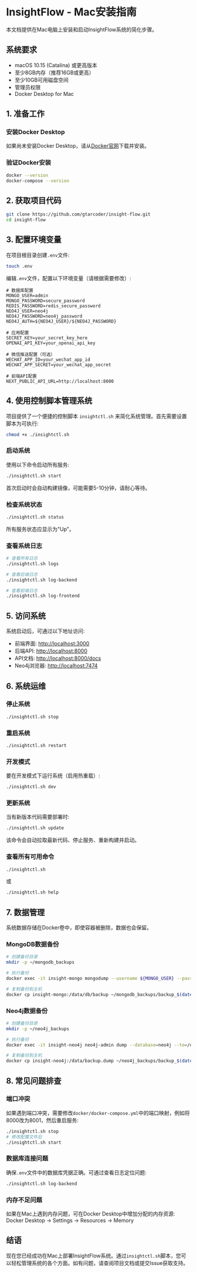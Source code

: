 # InsightFlow - Mac安装指南

本文档提供在Mac电脑上安装和启动InsightFlow系统的简化步骤。

## 系统要求

- macOS 10.15 (Catalina) 或更高版本
- 至少8GB内存（推荐16GB或更高）
- 至少10GB可用磁盘空间
- 管理员权限
- Docker Desktop for Mac

## 1. 准备工作

### 安装Docker Desktop

如果尚未安装Docker Desktop，请从[Docker官网](https://www.docker.com/products/docker-desktop)下载并安装。

### 验证Docker安装

```bash
docker --version
docker-compose --version
```

## 2. 获取项目代码

```bash
git clone https://github.com/gtarcoder/insight-flow.git
cd insight-flow
```

## 3. 配置环境变量

在项目根目录创建`.env`文件:

```bash
touch .env
```

编辑`.env`文件，配置以下环境变量（请根据需要修改）:

```
# 数据库配置
MONGO_USER=admin
MONGO_PASSWORD=secure_password
REDIS_PASSWORD=redis_secure_password
NEO4J_USER=neo4j
NEO4J_PASSWORD=neo4j_password
NEO4J_AUTH=${NEO4J_USER}/${NEO4J_PASSWORD}

# 应用配置
SECRET_KEY=your_secret_key_here
OPENAI_API_KEY=your_openai_api_key

# 微信推送配置（可选）
WECHAT_APP_ID=your_wechat_app_id
WECHAT_APP_SECRET=your_wechat_app_secret

# 前端API配置
NEXT_PUBLIC_API_URL=http://localhost:8000
```

## 4. 使用控制脚本管理系统

项目提供了一个便捷的控制脚本 `insightctl.sh` 来简化系统管理。首先需要设置脚本为可执行:

```bash
chmod +x ./insightctl.sh
```

### 启动系统

使用以下命令启动所有服务:

```bash
./insightctl.sh start
```

首次启动时会自动构建镜像，可能需要5-10分钟，请耐心等待。

### 检查系统状态

```bash
./insightctl.sh status
```

所有服务状态应显示为"Up"。

### 查看系统日志

```bash
# 查看所有日志
./insightctl.sh logs

# 查看后端日志
./insightctl.sh log-backend

# 查看前端日志
./insightctl.sh log-frontend
```

## 5. 访问系统

系统启动后，可通过以下地址访问:

- 前端界面: [http://localhost:3000](http://localhost:3000)
- 后端API: [http://localhost:8000](http://localhost:8000)
- API文档: [http://localhost:8000/docs](http://localhost:8000/docs)
- Neo4j浏览器: [http://localhost:7474](http://localhost:7474)

## 6. 系统运维

### 停止系统

```bash
./insightctl.sh stop
```

### 重启系统

```bash
./insightctl.sh restart
```

### 开发模式

要在开发模式下运行系统（启用热重载）:

```bash
./insightctl.sh dev
```

### 更新系统

当有新版本代码需要部署时:

```bash
./insightctl.sh update
```

该命令会自动拉取最新代码、停止服务、重新构建并启动。

### 查看所有可用命令

```bash
./insightctl.sh
```

或

```bash
./insightctl.sh help
```

## 7. 数据管理

系统数据存储在Docker卷中，即使容器被删除，数据也会保留。

### MongoDB数据备份

```bash
# 创建备份目录
mkdir -p ~/mongodb_backups

# 执行备份
docker exec -it insight-mongo mongodump --username ${MONGO_USER} --password ${MONGO_PASSWORD} --authenticationDatabase admin --out /data/db/backup

# 复制备份到主机
docker cp insight-mongo:/data/db/backup ~/mongodb_backups/backup_$(date +%Y%m%d)
```

### Neo4j数据备份

```bash
# 创建备份目录
mkdir -p ~/neo4j_backups

# 执行备份
docker exec -it insight-neo4j neo4j-admin dump --database=neo4j --to=/data/backup.dump

# 复制备份到主机
docker cp insight-neo4j:/data/backup.dump ~/neo4j_backups/backup_$(date +%Y%m%d).dump
```

## 8. 常见问题排查

### 端口冲突

如果遇到端口冲突，需要修改`docker/docker-compose.yml`中的端口映射，例如将8000改为8001，然后重启服务:

```bash
./insightctl.sh stop
# 修改配置文件后
./insightctl.sh start
```

### 数据库连接问题

确保`.env`文件中的数据库凭据正确。可通过查看日志定位问题:

```bash
./insightctl.sh log-backend
```

### 内存不足问题

如果在Mac上遇到内存问题，可在Docker Desktop中增加分配的内存资源:
Docker Desktop → Settings → Resources → Memory

## 结语

现在您已经成功在Mac上部署InsightFlow系统。通过`insightctl.sh`脚本，您可以轻松管理系统的各个方面。如有问题，请查阅项目文档或提交Issue获取支持。 